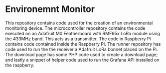 # Environemnt Monitor

This repository contains code used for the creation of an environmental monitoring device. The microcontroller repository contains the code executed on an Adafruit M0 Featherboard with RMF95x LoRa module using the 433MHz band. This acts as a transmitter. The code in Raspberry Pi contains code contained inside the Raspberry Pi. The runner repository has code used to run the the receiver a Adafruit LoRa bonnet placed on the Pi. The download page has some PHP code used to create a download page; and lastly a snippet of helper code used to run the Grafana API installed on the raspberry.

